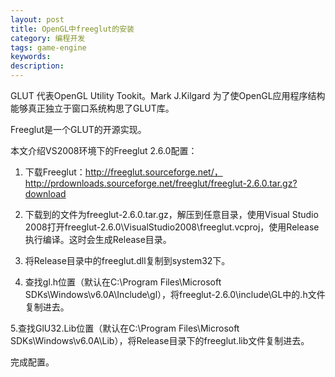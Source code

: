 ```yaml
---
layout: post
title: OpenGL中freeglut的安装
category: 编程开发
tags: game-engine
keywords: 
description: 
---
```


 

GLUT 代表OpenGL Utility Tookit。Mark J.Kilgard 为了使OpenGL应用程序结构能够真正独立于窗口系统构思了GLUT库。

 

Freeglut是一个GLUT的开源实现。

 

本文介绍VS2008环境下的Freeglut 2.6.0配置：

 

1. 下载Freeglut：http://freeglut.sourceforge.net/，http://prdownloads.sourceforge.net/freeglut/freeglut-2.6.0.tar.gz?download

 

2. 下载到的文件为freeglut-2.6.0.tar.gz，解压到任意目录，使用Visual Studio 2008打开freeglut-2.6.0\\VisualStudio2008\\freeglut.vcproj，使用Release执行编译。这时会生成Release目录。

 

3. 将Release目录中的freeglut.dll复制到system32下。

 

4. 查找gl.h位置（默认在C:\\Program Files\\Microsoft SDKs\\Windows\\v6.0A\\Include\\gl），将freeglut-2.6.0\\include\\GL中的.h文件复制进去。

 

5.查找GlU32.Lib位置（默认在C:\\Program Files\\Microsoft SDKs\\Windows\\v6.0A\\Lib），将Release目录下的freeglut.lib文件复制进去。

 

完成配置。






